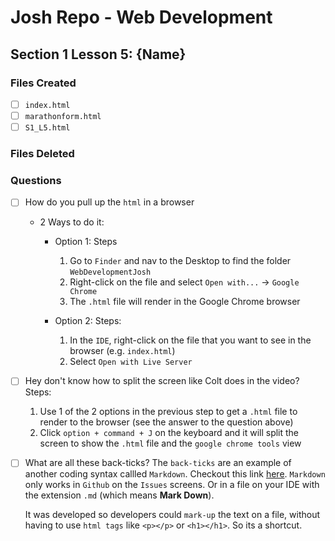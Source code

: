 # Josh Repo - Web Development

## Section 1 Lesson 5: {Name}

### Files Created
- [ ] `index.html`
- [ ] `marathonform.html`
- [ ] `S1_L5.html`

### Files Deleted

### Questions
- [ ] How do you pull up the `html` in a browser 

    + 2 Ways to do it: 
        + Option 1: 
            Steps
            1. Go to `Finder` and nav to the Desktop to find the folder `WebDevelopmentJosh`
            2. Right-click on the file and select `Open with...` -> `Google Chrome`
            3. The `.html` file will render in the Google Chrome browser

        + Option 2: 
            Steps: 
            1. In the `IDE`, right-click on the file that you want to see in the browser (e.g. `index.html`)
            2. Select `Open with Live Server`

- [ ] Hey don't know how to split the screen like Colt does in the video? 
    Steps: 
    1. Use 1 of the 2 options in the previous step to get a `.html` file to render to the browser (see the answer to the question above)
    2. Click `option + command + J` on the keyboard and it will split the screen to show the `.html` file and the `google chrome tools` view

- [ ] What are all these back-ticks? 
    The `back-ticks` are an example of another coding syntax callled `Markdown`. Checkout this link [here](https://www.markdownguide.org/cheat-sheet/). `Markdown` only works in `Github` on the `Issues` screens. Or in a file on your IDE with the extension `.md` (which means __Mark Down__). 

    It was developed so developers could `mark-up` the text on a file, without having to use `html tags` like `<p></p>` or `<h1></h1>`. So its a shortcut. 